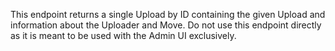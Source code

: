 This endpoint returns a single Upload by ID containing the given Upload and
information about the Uploader and Move. Do not use this endpoint directly as it
is meant to be used with the Admin UI exclusively.
